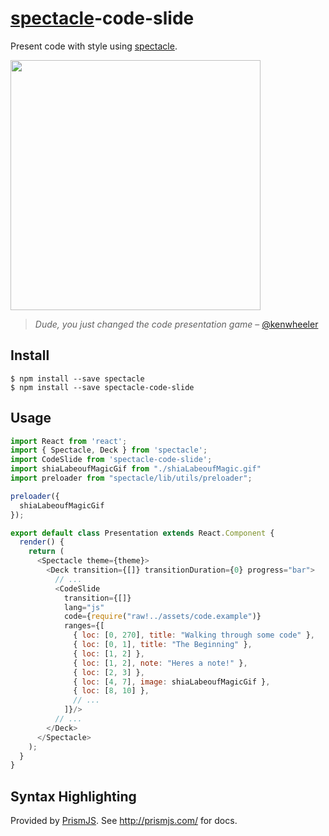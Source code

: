 # [spectacle](http://stack.formidable.com/spectacle)-code-slide

Present code with style using [spectacle](https://github.com/FormidableLabs/spectacle).

<img src="demo.gif" width="400"/>

> _Dude, you just changed the code presentation game_ – [@kenwheeler](https://github.com/kenwheeler)

## Install

```
$ npm install --save spectacle
$ npm install --save spectacle-code-slide
```

## Usage

```js
import React from 'react';
import { Spectacle, Deck } from 'spectacle';
import CodeSlide from 'spectacle-code-slide';
import shiaLabeoufMagicGif from "./shiaLabeoufMagic.gif"
import preloader from "spectacle/lib/utils/preloader";

preloader({
  shiaLabeoufMagicGif
});

export default class Presentation extends React.Component {
  render() {
    return (
      <Spectacle theme={theme}>
        <Deck transition={[]} transitionDuration={0} progress="bar">
          // ...
          <CodeSlide
            transition={[]}
            lang="js"
            code={require("raw!../assets/code.example")}
            ranges={[
              { loc: [0, 270], title: "Walking through some code" },
              { loc: [0, 1], title: "The Beginning" },
              { loc: [1, 2] },
              { loc: [1, 2], note: "Heres a note!" },
              { loc: [2, 3] },
              { loc: [4, 7], image: shiaLabeoufMagicGif },
              { loc: [8, 10] },
              // ...
            ]}/>
          // ...
        </Deck>
      </Spectacle>
    );
  }
}
```

## Syntax Highlighting

Provided by [PrismJS](https://github.com/PrismJS/prism). See http://prismjs.com/ for docs.
